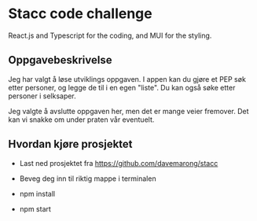 # Stacc code challenge

React.js and Typescript for the coding, and MUI for the styling.

## Oppgavebeskrivelse

Jeg har valgt å løse utviklings oppgaven. I appen kan du gjøre et PEP søk etter personer, og legge de til i en egen "liste". Du kan også søke etter personer i selksaper.

Jeg valgte å avslutte oppgaven her, men det er mange veier fremover. Det kan vi snakke om under praten vår eventuelt.

## Hvordan kjøre prosjektet

- Last ned prosjektet fra https://github.com/davemarong/stacc
- Beveg deg inn til riktig mappe i terminalen

- npm install
- npm start
